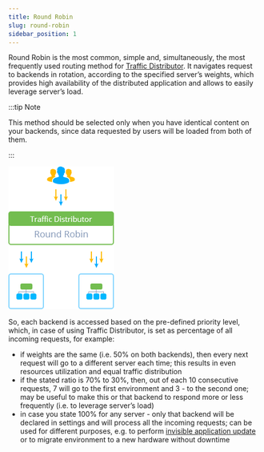 ```yaml
---
title: Round Robin
slug: round-robin
sidebar_position: 1
---
```


<!-- ## Round Robin Routing for Traffic Distributor -->

Round Robin is the most common, simple and, simultaneously, the most frequently used routing method for [Traffic Distributor](/application-setting/traffic-distributor/traffic-distributor-overview). It navigates request to backends in rotation, according to the specified server’s weights, which provides high availability of the distributed application and allows to easily leverage server’s load.

:::tip Note

This method should be selected only when you have identical content on your backends, since data requested by users will be loaded from both of them.

:::

<div style={{
    display:'flex',
    justifyContent: 'center',
    margin: '0 0 1rem 0'
}}>

![Locale Dropdown](./img/RoundRobin/1.png)

</div>

So, each backend is accessed based on the pre-defined priority level, which, in case of using Traffic Distributor, is set as percentage of all incoming requests, for example:

- if weights are the same (i.e. 50% on both backends), then every next request will go to a different server each time; this results in even resources utilization and equal traffic distribution
- if the stated ratio is 70% to 30%, then, out of each 10 consecutive requests, 7 will go to the first environment and 3 - to the second one; may be useful to make this or that backend to respond more or less frequently (i.e. to leverage server’s load)
- in case you state 100% for any server - only that backend will be declared in settings and will process all the incoming requests; can be used for different purposes, e.g. to perform [invisible application update](/application-setting/traffic-distributor/use-cases/blue-green-deploy) or to migrate environment to a new hardware without downtime
